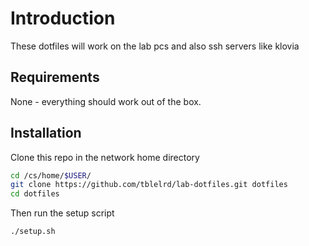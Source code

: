 # Introduction

These dotfiles will work on the lab pcs and also ssh servers like klovia

## Requirements

None - everything should work out of the box.

## Installation

Clone this repo in the network home directory

```sh
cd /cs/home/$USER/ 
git clone https://github.com/tblelrd/lab-dotfiles.git dotfiles
cd dotfiles
```

Then run the setup script

```sh
./setup.sh
```

